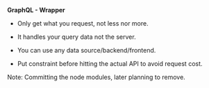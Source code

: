 **GraphQL - Wrapper**

- Only get what you request, not less nor more.

- It handles your query data not the server.

- You can use any data source/backend/frontend.

- Put constraint before hitting the actual API to avoid request cost.

Note: Committing the node modules, later planning to remove. 
